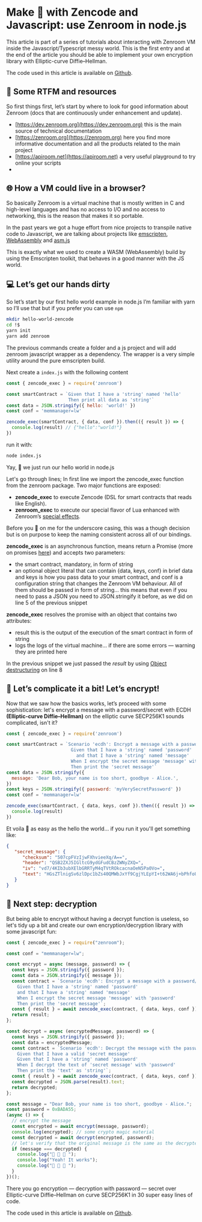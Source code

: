 # Make 💏 with Zencode and Javascript: use Zenroom in node.js

This article is part of a series of tutorials about interacting with Zenroom VM inside the Javascript/Typescript messy world. This is the first entry and at the end of the article you should be able to implement your own encryption library with Elliptic-curve Diffie–Hellman.

The code used in this article is available on [Github](https://github.com/dyne/blog-code-samples).

## 📑 Some RTFM and resources

So first things first, let’s start by where to look for good information about Zenroom (docs that are continuously under enhancement and update).

- [https://dev.zenroom.org](https://dev.zenroom.org) this is the main source of technical documentation
- [https://zenroom.org](https://zenroom.org) here you find more informative documentation and all the products related to the main project
- [https://apiroom.net](https://apiroom.net) a very useful playground to try online your scripts
- 
## 🌐 How a VM could live in a browser?

So basically Zenroom is a virtual machine that is mostly written in C and high-level languages and has no access to I/O and no access to networking, this is the reason that makes it so portable.


In the past years we got a huge effort from nice projects to transpile native code to Javascript, we are talking about projects like [emscripten](https://emscripten.org/), [WebAssembly](https://webassembly.org/) and [asm.js](http://asmjs.org/)


This is exactly what we used to create a WASM (WebAssembly) build by using the Emscripten toolkit, that behaves in a good manner with the JS world.

## 💻 Let’s get our hands dirty

So let’s start by our first hello world example in node.js I’m familiar with yarn so I’ll use that but if you prefer you can use `npm `


```bash
mkdir hello-world-zencode
cd !$
yarn init
yarn add zenroom
```


The previous commands create a folder and a js project and will add zenroom javascript wrapper as a dependency. The wrapper is a very simple utility around the pure emscripten build.


Next create a `index.js` with the following content

```javascript
const { zencode_exec } = require('zenroom')

const smartContract = `Given that I have a 'string' named 'hello'
                       Then print all data as 'string'`
const data = JSON.stringify({ hello: 'world!' })
const conf = 'memmanager=lw'

zencode_exec(smartContract, { data, conf }).then(({ result }) => {
  console.log(result) // {"hello":"world!"}
})
```

run it with: 

```bash
node index.js
```

Yay, 🥳 we just run our hello world in node.js

Let's go through lines; In first line we import the zencode_exec function from the zenroom package. Two major functions are exposed:

 - **zencode_exec** to execute Zencode (DSL for smart contracts that reads like English).
 - **zenroom_exec** to execute our special flavor of Lua enhanced with Zenroom’s [special effects](./lua).

Before you 🤬 on me for the underscore casing, this was a though decision but is on purpose to keep the naming consistent across all of our bindings.

**zencode_exec** is an asynchronous function, means return a Promise (more on promises [here](https://developer.mozilla.org/en-US/docs/Web/JavaScript/Guide/Using_promises)) and accepts two parameters:

- the smart contract, mandatory, in form of string
- an optional object literal that can contain {data, keys, conf} in brief data and keys is how you pass data to your smart contract, and conf is a configuration string that changes the Zenroom VM behaviour. All of them should be passed in form of string… this means that even if you need to pass a JSON you need to JSON.stringify it before, as we did on line 5 of the previous snippet

**zencode_exec** resolves the promise with an object that contains two attributes:

- result this is the output of the execution of the smart contract in form of string
- logs the logs of the virtual machine… if there are some errors — warning they are printed here

In the previous snippet we just passed the *result* by using [Object destructuring](https://developer.mozilla.org/en-US/docs/Web/JavaScript/Reference/Operators/Destructuring_assignment#object_destructuring) on line 8


## 🔏 Let’s complicate it a bit! Let’s encrypt!
Now that we saw how the basics works, let’s proceed with some sophistication: let's encrypt a message with a password/secret with ECDH **(Elliptic-curve Diffie–Hellman)** on the elliptic curve SECP256K1 sounds complicated, isn't it?


```javascript
const { zencode_exec } = require('zenroom')

const smartContract = `Scenario 'ecdh': Encrypt a message with a password/secret 
                        Given that I have a 'string' named 'password' 
                          and that I have a 'string' named 'message' 
                        When I encrypt the secret message 'message' with 'password' 
                        Then print the 'secret message'`
const data = JSON.stringify({
  message: 'Dear Bob, your name is too short, goodbye - Alice.',
})
const keys = JSON.stringify({ password: 'myVerySecretPassword' })
const conf = 'memmanager=lw'

zencode_exec(smartContract, { data, keys, conf }).then(({ result }) => {
  console.log(result)
})
```

Et voila 🤯 as easy as the hello the world… if you run it you'll get something like:

```json
{
   "secret_message": {
      "checksum": "507cpFVzIjwFXhvieeXq/A==",
      "header": "QSB2ZXJ5IGltcG9ydGFudCBzZWNyZXQ=",
      "iv": "vd7/4KIb3ubXElbGRRTyM4qTVtROkcacnaOeN5Pa0Vo=",
      "text": "HGsZTlnigSv6zlDpc1bZs40QMWbJxYf9CgjYLEpYI+t62WA6j+bPhfoUxxbnWkYVjX4="
   }
}
```

## 🔏 Next step: decryption 

But being able to encrypt without having a decrypt function is useless, so  let's tidy up a bit and create our own encryption/decryption library with some javascript fun: 

```javascript
const { zencode_exec } = require("zenroom");

const conf = "memmanager=lw";

const encrypt = async (message, password) => {
  const keys = JSON.stringify({ password });
  const data = JSON.stringify({ message });
  const contract = `Scenario 'ecdh': Encrypt a message with a password/secret 
    Given that I have a 'string' named 'password' 
    and that I have a 'string' named 'message' 
    When I encrypt the secret message 'message' with 'password' 
    Then print the 'secret message'`;
  const { result } = await zencode_exec(contract, { data, keys, conf });
  return result;
};

const decrypt = async (encryptedMessage, password) => {
  const keys = JSON.stringify({ password });
  const data = encryptedMessage;
  const contract = `Scenario 'ecdh': Decrypt the message with the password 
    Given that I have a valid 'secret message' 
    Given that I have a 'string' named 'password' 
    When I decrypt the text of 'secret message' with 'password' 
    Then print the 'text' as 'string'`;
  const { result } = await zencode_exec(contract, { data, keys, conf });
  const decrypted = JSON.parse(result).text;
  return decrypted;
};

const message = "Dear Bob, your name is too short, goodbye - Alice.";
const password = 0xBADA55;
(async () => {
  // encrypt the message
  const encrypted = await encrypt(message, password);
  console.log(encrypted); // some crypto magic material
  const decrypted = await decrypt(encrypted, password);
  // let's verify that the original message is the same as the decrypted one
  if (message === decrypted) {
    console.log("🎉 🎉 🎉 ");
    console.log("Yeah! It works");
    console.log("🎉 🎉 🎉 ");
  }
})();
```

There you go encryption — decryption with password — secret over Elliptic-curve Diffie–Hellman on curve SECP256K1 in 30 super easy lines of code.

The code used in this article is available on [Github](https://github.com/dyne/blog-code-samples).

